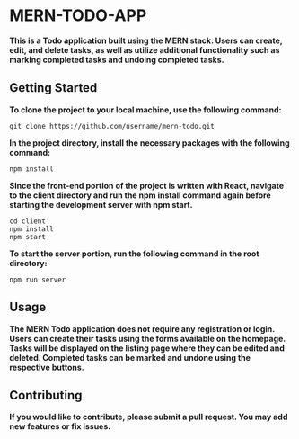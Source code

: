 # MERN-TODO-APP
**This is a Todo application built using the MERN stack. Users can create, edit, and delete tasks, as well as utilize additional functionality such as marking completed tasks and undoing completed tasks.**

## Getting Started
**To clone the project to your local machine, use the following command:**
```
git clone https://github.com/username/mern-todo.git
```

**In the project directory, install the necessary packages with the following command:**
```
npm install
```

**Since the front-end portion of the project is written with React, navigate to the client directory and run the npm install command again before starting the development server with npm start.**
```
cd client
npm install
npm start
```

**To start the server portion, run the following command in the root directory:**
```
npm run server
```

## Usage
**The MERN Todo application does not require any registration or login. Users can create their tasks using the forms available on the homepage. Tasks will be displayed on the listing page where they can be edited and deleted. Completed tasks can be marked and undone using the respective buttons.**

## Contributing
**If you would like to contribute, please submit a pull request. You may add new features or fix issues.**
